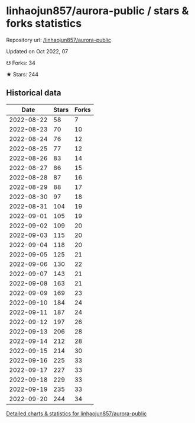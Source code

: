 # linhaojun857/aurora-public / stars & forks statistics

Repository url: [/linhaojun857/aurora-public](https://github.com/linhaojun857/aurora-public)

Updated on Oct 2022, 07

☋ Forks: 34

★ Stars: 244

## Historical data
| Date | Stars | Forks |
|------|-------|-------|
| 2022-08-22 | 58 | 7 | 
| 2022-08-23 | 70 | 10 | 
| 2022-08-24 | 76 | 12 | 
| 2022-08-25 | 77 | 12 | 
| 2022-08-26 | 83 | 14 | 
| 2022-08-27 | 86 | 15 | 
| 2022-08-28 | 87 | 16 | 
| 2022-08-29 | 88 | 17 | 
| 2022-08-30 | 97 | 18 | 
| 2022-08-31 | 104 | 19 | 
| 2022-09-01 | 105 | 19 | 
| 2022-09-02 | 109 | 20 | 
| 2022-09-03 | 115 | 20 | 
| 2022-09-04 | 118 | 20 | 
| 2022-09-05 | 125 | 21 | 
| 2022-09-06 | 130 | 22 | 
| 2022-09-07 | 143 | 21 | 
| 2022-09-08 | 163 | 21 | 
| 2022-09-09 | 169 | 23 | 
| 2022-09-10 | 184 | 24 | 
| 2022-09-11 | 187 | 24 | 
| 2022-09-12 | 197 | 26 | 
| 2022-09-13 | 206 | 28 | 
| 2022-09-14 | 212 | 28 | 
| 2022-09-15 | 214 | 30 | 
| 2022-09-16 | 225 | 33 | 
| 2022-09-17 | 227 | 33 | 
| 2022-09-18 | 229 | 33 | 
| 2022-09-19 | 235 | 33 | 
| 2022-09-20 | 244 | 34 | 


[Detailed charts & statistics for linhaojun857/aurora-public](https://reviewgithub.com/rep/linhaojun857/aurora-public)
